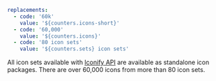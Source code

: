 ```yaml
replacements:
  - code: '60k'
    value: '${counters.icons-short}'
  - code: '60,000'
    value: '${counters.icons}'
  - code: '80 icon sets'
    value: '${counters.sets} icon sets'
```

All icon sets available with [Iconify API](/api/index.md) are available as standalone icon packages. There are over 60,000 icons from more than 80 icon sets.
